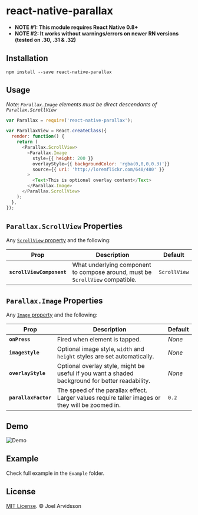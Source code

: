 # react-native-parallax

- **NOTE #1: This module requires React Native 0.8+**
- **NOTE #2: It works without warnings/errors on newer RN versions (tested on .30, .31 & .32)**

## Installation

```
npm install --save react-native-parallax
```

## Usage

*Note: `Parallax.Image` elements must be direct descendants of `Parallax.ScrollView`*

```js
var Parallax = require('react-native-parallax');

var ParallaxView = React.createClass({
  render: function() {
    return (
      <Parallax.ScrollView>
        <Parallax.Image
          style={{ height: 200 }}
          overlayStyle={{ backgroundColor: 'rgba(0,0,0,0.3)'}}
          source={{ uri: 'http://loremflickr.com/640/480' }}
        >
          <Text>This is optional overlay content</Text>
        </Parallax.Image>
      </Parallax.ScrollView>
    );
  },
});
```

## `Parallax.ScrollView` Properties

Any [`ScrollView` property](http://facebook.github.io/react-native/docs/scrollview.html) and the following:

| Prop | Description | Default |
|---|---|---|
|**`scrollViewComponent`**|What underlying component to compose around, must be `ScrollView` compatible. |`ScrollView`|

## `Parallax.Image` Properties

Any [`Image` property](http://facebook.github.io/react-native/docs/image.html) and the following:

| Prop | Description | Default |
|---|---|---|
|**`onPress`**|Fired when element is tapped.|*None*|
|**`imageStyle`**|Optional image style, `width` and `height` styles are set automatically.|*None*|
|**`overlayStyle`**|Optional overlay style, might be useful if you want a shaded background for better readability. |*None*|
|**`parallaxFactor`**|The speed of the parallax effect. Larger values require taller images or they will be zoomed in. |`0.2`|

## Demo

![Demo](https://cloud.githubusercontent.com/assets/378279/8894786/81b493f8-33c3-11e5-9a5a-8695642c6ee7.gif)

## Example 

Check full example in the `Example` folder. 

## License

[MIT License](http://opensource.org/licenses/mit-license.html). © Joel Arvidsson

